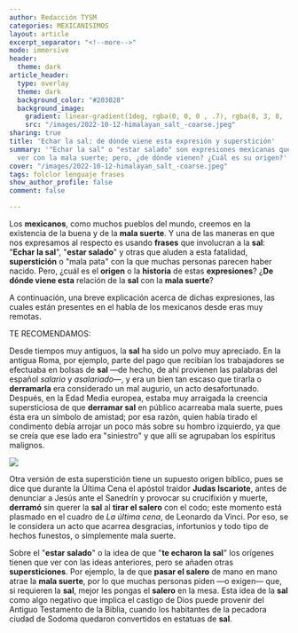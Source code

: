 ```yaml
---
author: Redacción TYSM
categories: MEXICANISIMOS
layout: article
excerpt_separator: "<!--more-->"
mode: immersive
header:
  theme: dark
article_header:
  type: overlay
  theme: dark
  background_color: "#203028"
  background_image:
    gradient: linear-gradient(1deg, rgba(0, 0, 0 , .7), rgba(8, 3, 8, .9))
    src: "/images/2022-10-12-himalayan_salt_-coarse.jpeg"
sharing: true
title: 'Echar la sal: de dónde viene esta expresión y superstición'
summary: '"Echar la sal" o "estar salado" son expresiones mexicanas que tienen que
  ver con la mala suerte; pero, ¿de dónde vienen? ¿Cuál es su origen?'
cover: "/images/2022-10-12-himalayan_salt_-coarse.jpeg"
tags: folclor lenguaje frases
show_author_profile: false
comment: false

---
```

Los **mexicanos**, como muchos pueblos del mundo, creemos en la existencia de la buena y de la **mala suerte**. Y una de las maneras en que nos expresamos al respecto es usando **frases** que involucran a la **sal**: "**Echar la sal**", "**estar salado**" y otras que aluden a esta fatalidad, **superstición** o "mala pata" con la que muchas personas parecen haber nacido. Pero, ¿cuál es el **origen** o la **historia** de estas **expresiones**? ¿**De dónde viene esta** relación de la **sal** con la **mala suerte**?

A continuación, una breve explicación acerca de dichas expresiones, las cuales están presentes en el habla de los mexicanos desde eras muy remotas.

TE RECOMENDAMOS:

Desde tiempos muy antiguos, la **sal** ha sido un polvo muy apreciado. En la antigua Roma, por ejemplo, parte del pago que recibían los trabajadores se efectuaba en bolsas de **sal** —de hecho, de ahí provienen las palabras del español _salario_ y _asalariado_—, y era un bien tan escaso que tirarla o **derramarla** era considerado un mal augurio, un acto desafortunado. Después, en la Edad Media europea, estaba muy arraigada la creencia supersticiosa de que **derramar sal** en público acarreaba mala suerte, pues ésta era un símbolo de amistad; por esa razón, quien había tirado el condimento debía arrojar un poco más sobre su hombro izquierdo, ya que se creía que ese lado era "siniestro" y que allí se agrupaban los espíritus malignos.

![](https://upload.wikimedia.org/wikipedia/commons/thumb/7/78/Salt_shaker_on_white_background.jpg/644px-Salt_shaker_on_white_background.jpg)

Otra versión de esta superstición tiene un supuesto origen bíblico, pues se dice que durante la Última Cena el apóstol traidor **Judas Iscariote**, antes de denunciar a Jesús ante el Sanedrín y provocar su crucifixión y muerte, **derramó** sin querer la **sal** al **tirar el salero** con el codo; este momento está plasmado en el cuadro de _La última cena_, de Leonardo da Vinci. Por eso, se le considera un acto que acarrea desgracias, infortunios y todo tipo de hechos funestos, o simplemente mala suerte.

Sobre el "**estar salado**" o la idea de que "**te echaron la sal**" los orígenes tienen que ver con las ideas anteriores, pero se añaden otras **supersticiones**. Por ejemplo, la de que **pasar el salero** de mano en mano atrae la **mala suerte**, por lo que muchas personas piden —o exigen— que, si requieren la **sal**, mejor les pongas el **salero** en la mesa. Esta idea de la **sal** como algo negativo que implica el castigo de Dios puede provenir del Antiguo Testamento de la Biblia, cuando los habitantes de la pecadora ciudad de Sodoma quedaron convertidos en estatuas de **sal**.